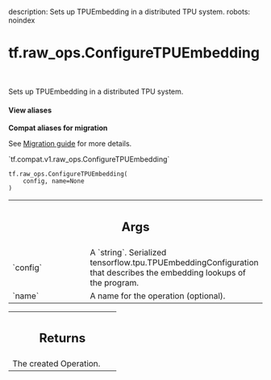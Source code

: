 description: Sets up TPUEmbedding in a distributed TPU system.
robots: noindex

# tf.raw_ops.ConfigureTPUEmbedding

<!-- Insert buttons and diff -->

<table class="tfo-notebook-buttons tfo-api nocontent" align="left">

</table>



Sets up TPUEmbedding in a distributed TPU system.


<section class="expandable">
  <h4 class="showalways">View aliases</h4>
  <p>
<b>Compat aliases for migration</b>
<p>See
<a href="https://www.tensorflow.org/guide/migrate">Migration guide</a> for
more details.</p>
<p>`tf.compat.v1.raw_ops.ConfigureTPUEmbedding`</p>
</p>
</section>

<pre class="devsite-click-to-copy prettyprint lang-py tfo-signature-link">
<code>tf.raw_ops.ConfigureTPUEmbedding(
    config, name=None
)
</code></pre>



<!-- Placeholder for "Used in" -->


<!-- Tabular view -->
 <table class="responsive fixed orange">
<colgroup><col width="214px"><col></colgroup>
<tr><th colspan="2"><h2 class="add-link">Args</h2></th></tr>

<tr>
<td>
`config`<a id="config"></a>
</td>
<td>
A `string`.
Serialized tensorflow.tpu.TPUEmbeddingConfiguration that
describes the embedding lookups of the program.
</td>
</tr><tr>
<td>
`name`<a id="name"></a>
</td>
<td>
A name for the operation (optional).
</td>
</tr>
</table>



<!-- Tabular view -->
 <table class="responsive fixed orange">
<colgroup><col width="214px"><col></colgroup>
<tr><th colspan="2"><h2 class="add-link">Returns</h2></th></tr>
<tr class="alt">
<td colspan="2">
The created Operation.
</td>
</tr>

</table>

